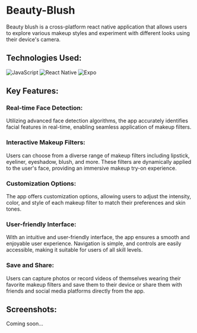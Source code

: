 # Beauty-Blush
  Beauty blush is a cross-platform react native application that allows users to explore various makeup styles and experiment with different looks using their device's camera.

## Technologies Used:
  ![JavaScript](https://img.shields.io/badge/javascript-%23323330.svg?style=for-the-badge&logo=javascript&logoColor=%23F7DF1E)
  ![React Native](https://img.shields.io/badge/react_native-%2320232a.svg?style=for-the-badge&logo=react&logoColor=%2361DAFB)
  ![Expo](https://img.shields.io/badge/expo-black.svg?style=for-the-badge&logo=expo&logoColor=white)

## Key Features:
### Real-time Face Detection: 
Utilizing advanced face detection algorithms, the app accurately identifies facial features in real-time, enabling seamless application of makeup filters.

### Interactive Makeup Filters: 
Users can choose from a diverse range of makeup filters including lipstick, eyeliner, eyeshadow, blush, and more. These filters are dynamically applied to the user's face, providing an immersive makeup try-on experience.

### Customization Options:
The app offers customization options, allowing users to adjust the intensity, color, and style of each makeup filter to match their preferences and skin tones.

### User-friendly Interface: 
With an intuitive and user-friendly interface, the app ensures a smooth and enjoyable user experience. Navigation is simple, and controls are easily accessible, making it suitable for users of all skill levels.

### Save and Share:
Users can capture photos or record videos of themselves wearing their favorite makeup filters and save them to their device or share them with friends and social media platforms directly from the app.
 
## Screenshots:
  Coming soon...